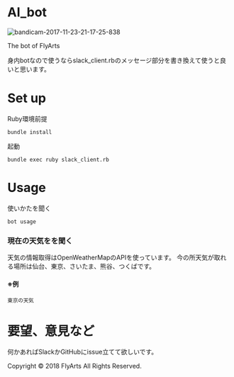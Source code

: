 # AI_bot
![bandicam-2017-11-23-21-17-25-838](https://user-images.githubusercontent.com/24353841/39361490-ab7cbc66-4a5d-11e8-84b7-e861f118a498.jpg)

The bot of FlyArts

身内botなので使うならslack_client.rbのメッセージ部分を書き換えて使うと良いと思います。
# Set up
Ruby環境前提
```
bundle install
```
起動
```
bundle exec ruby slack_client.rb
```
# Usage
使いかたを聞く
```
bot usage 
```
### 現在の天気をを聞く
天気の情報取得はOpenWeatherMapのAPIを使っています。
今の所天気が取れる場所は仙台、東京、さいたま、熊谷、つくばです。
#### ※例
```東京の天気```
# 要望、意見など
何かあればSlackかGitHubにissue立てて欲しいです。

Copyright © 2018 FlyArts All Rights Reserved.
